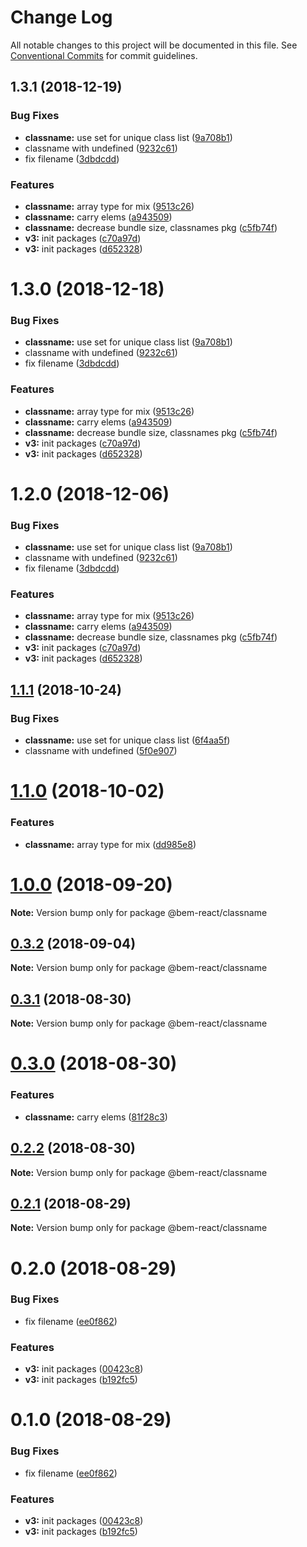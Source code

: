 # Change Log

All notable changes to this project will be documented in this file.
See [Conventional Commits](https://conventionalcommits.org) for commit guidelines.

## 1.3.1 (2018-12-19)


### Bug Fixes

* **classname:** use set for unique class list ([9a708b1](https://github.com/bem/bem-react/tree/master/packages/classname/commit/9a708b1))
* classname with undefined ([9232c61](https://github.com/bem/bem-react/tree/master/packages/classname/commit/9232c61))
* fix filename ([3dbdcdd](https://github.com/bem/bem-react/tree/master/packages/classname/commit/3dbdcdd))


### Features

* **classname:** array type for mix ([9513c26](https://github.com/bem/bem-react/tree/master/packages/classname/commit/9513c26))
* **classname:** carry elems ([a943509](https://github.com/bem/bem-react/tree/master/packages/classname/commit/a943509))
* **classname:** decrease bundle size, classnames pkg ([c5fb74f](https://github.com/bem/bem-react/tree/master/packages/classname/commit/c5fb74f))
* **v3:** init packages ([c70a97d](https://github.com/bem/bem-react/tree/master/packages/classname/commit/c70a97d))
* **v3:** init packages ([d652328](https://github.com/bem/bem-react/tree/master/packages/classname/commit/d652328))





# 1.3.0 (2018-12-18)


### Bug Fixes

* **classname:** use set for unique class list ([9a708b1](https://github.com/bem/bem-react/tree/master/packages/classname/commit/9a708b1))
* classname with undefined ([9232c61](https://github.com/bem/bem-react/tree/master/packages/classname/commit/9232c61))
* fix filename ([3dbdcdd](https://github.com/bem/bem-react/tree/master/packages/classname/commit/3dbdcdd))


### Features

* **classname:** array type for mix ([9513c26](https://github.com/bem/bem-react/tree/master/packages/classname/commit/9513c26))
* **classname:** carry elems ([a943509](https://github.com/bem/bem-react/tree/master/packages/classname/commit/a943509))
* **classname:** decrease bundle size, classnames pkg ([c5fb74f](https://github.com/bem/bem-react/tree/master/packages/classname/commit/c5fb74f))
* **v3:** init packages ([c70a97d](https://github.com/bem/bem-react/tree/master/packages/classname/commit/c70a97d))
* **v3:** init packages ([d652328](https://github.com/bem/bem-react/tree/master/packages/classname/commit/d652328))





# 1.2.0 (2018-12-06)


### Bug Fixes

* **classname:** use set for unique class list ([9a708b1](https://github.com/bem/bem-react/tree/master/packages/classname/commit/9a708b1))
* classname with undefined ([9232c61](https://github.com/bem/bem-react/tree/master/packages/classname/commit/9232c61))
* fix filename ([3dbdcdd](https://github.com/bem/bem-react/tree/master/packages/classname/commit/3dbdcdd))


### Features

* **classname:** array type for mix ([9513c26](https://github.com/bem/bem-react/tree/master/packages/classname/commit/9513c26))
* **classname:** carry elems ([a943509](https://github.com/bem/bem-react/tree/master/packages/classname/commit/a943509))
* **classname:** decrease bundle size, classnames pkg ([c5fb74f](https://github.com/bem/bem-react/tree/master/packages/classname/commit/c5fb74f))
* **v3:** init packages ([c70a97d](https://github.com/bem/bem-react/tree/master/packages/classname/commit/c70a97d))
* **v3:** init packages ([d652328](https://github.com/bem/bem-react/tree/master/packages/classname/commit/d652328))





<a name="1.1.1"></a>
## [1.1.1](https://github.com/bem/bem-react-core/compare/@bem-react/classname@1.1.0...@bem-react/classname@1.1.1) (2018-10-24)


### Bug Fixes

* **classname:** use set for unique class list ([6f4aa5f](https://github.com/bem/bem-react-core/commit/6f4aa5f))
* classname with undefined ([5f0e907](https://github.com/bem/bem-react-core/commit/5f0e907))





<a name="1.1.0"></a>
# [1.1.0](https://github.com/bem/bem-react-core/compare/@bem-react/classname@0.3.2...@bem-react/classname@1.1.0) (2018-10-02)


### Features

* **classname:** array type for mix ([dd985e8](https://github.com/bem/bem-react-core/commit/dd985e8))





<a name="1.0.0"></a>
# [1.0.0](https://github.com/bem/bem-react-core/compare/@bem-react/classname@0.3.2...@bem-react/classname@1.0.0) (2018-09-20)

**Note:** Version bump only for package @bem-react/classname





<a name="0.3.2"></a>
## [0.3.2](https://github.com/bem/bem-react-core/compare/@bem-react/classname@0.3.1...@bem-react/classname@0.3.2) (2018-09-04)

**Note:** Version bump only for package @bem-react/classname





<a name="0.3.1"></a>
## [0.3.1](https://github.com/bem/bem-react-core/compare/@bem-react/classname@0.3.0...@bem-react/classname@0.3.1) (2018-08-30)

**Note:** Version bump only for package @bem-react/classname





<a name="0.3.0"></a>
# [0.3.0](https://github.com/bem/bem-react-core/compare/@bem-react/classname@0.2.2...@bem-react/classname@0.3.0) (2018-08-30)


### Features

* **classname:** carry elems ([81f28c3](https://github.com/bem/bem-react-core/commit/81f28c3))





<a name="0.2.2"></a>
## [0.2.2](https://github.com/bem/bem-react-core/compare/@bem-react/classname@0.2.1...@bem-react/classname@0.2.2) (2018-08-30)

**Note:** Version bump only for package @bem-react/classname





<a name="0.2.1"></a>
## [0.2.1](https://github.com/bem/bem-react-core/compare/@bem-react/classname@0.2.0...@bem-react/classname@0.2.1) (2018-08-29)

**Note:** Version bump only for package @bem-react/classname





<a name="0.2.0"></a>
# 0.2.0 (2018-08-29)


### Bug Fixes

* fix filename ([ee0f862](https://github.com/bem/bem-react-core/commit/ee0f862))


### Features

* **v3:** init packages ([00423c8](https://github.com/bem/bem-react-core/commit/00423c8))
* **v3:** init packages ([b192fc5](https://github.com/bem/bem-react-core/commit/b192fc5))





<a name="0.1.0"></a>
# 0.1.0 (2018-08-29)


### Bug Fixes

* fix filename ([ee0f862](https://github.com/bem/bem-react-core/commit/ee0f862))


### Features

* **v3:** init packages ([00423c8](https://github.com/bem/bem-react-core/commit/00423c8))
* **v3:** init packages ([b192fc5](https://github.com/bem/bem-react-core/commit/b192fc5))
